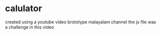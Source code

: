 # calulator
created using a youtube video 
brototype malayalam channel
the js file was a challenge in this video
